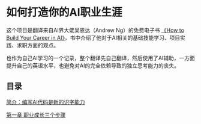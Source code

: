 # 如何打造你的AI职业生涯
这个项目是翻译来自AI界大佬吴恩达（Andrew Ng）的免费电子书
[《How to Build Your Career in AI》](https://info.deeplearning.ai/how-to-build-a-career-in-ai-book)，书中介绍了他对于AI相关的基础技能学习、项目实践、求职方面的观点。

也作为自己AI学习的一个记录，整个翻译先自己翻译，然后使用了AI辅助，一方面提升自己的英语水平，也避免对AI的完全依赖导致的独立思考能力的丧失。


## 目录

[简介：编写AI代码是新的识字能力](./Introduction.md)

[第一章 职业成长三个步骤](./CHAPTER1-Three-Steps-to-Career-Growth.md)




